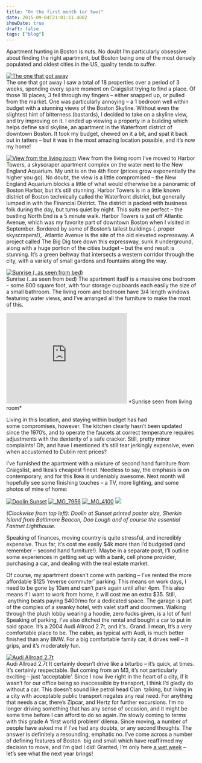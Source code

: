 ```yaml
---
title: "On the first month (or two)"
date: 2015-09-04T21:01:11.400Z
showDate: true
draft: false
tags: ["blog"]
---
```



Apartment hunting in Boston is nuts. No doubt I’m particularly obsessive about finding the right apartment, but Boston being one of the most densely populated and oldest cities in the US, quality tends to suffer.

<span class="wp-caption alignright" id="attachment_344" style="width: 160px">[![The one that got away](http://res.cloudinary.com/cianclarke/image/upload/c_crop,h_480,w_480,x_80,y_0/h_150,w_150/v1382804111/fellthrough_roh1tb.jpg)](http://res.cloudinary.com/cianclarke/image/upload/v1382804111/fellthrough_roh1tb.jpg)  
The one that got away
</span>
I saw a total of 18 properties over a period of 3 weeks, spending every spare moment on Craigslist trying to find a place. Of those 18 places, 3 fell through my fingers – either snapped up, or pulled from the market. One was particularly annoying – a 1 bedroom well within budget with a stunning views of the Boston Skyline. Without even the slightest hint of bitterness (bastards), I decided to take on a skyline view, and try improving on it. I ended up viewing a property in a building which helps define said skyline, an apartment in the Waterfront district of downtown Boston. It took my budget, chewed on it a bit, and spat it back out in tatters – but it was in the most amazing location possible, and it’s now my home!

<span class="wp-caption alignleft" id="attachment_335" style="width: 235px">[![View from the living room](http://res.cloudinary.com/cianclarke/image/upload/h_300,w_225/v1382804119/view2_mp1yw4.jpg)](http://res.cloudinary.com/cianclarke/image/upload/v1382804119/view2_mp1yw4.jpg)
View from the living room
</span>
I’ve moved to Harbor Towers, a skyscraper apartment complex on the water next to the New England Aquarium. My unit is on the 4th floor (prices grow exponentially the higher you go). No doubt, the view is a little compromised – the New England Aquarium blocks a little of what would otherwise be a panoramic of Boston Harbor, but it’s still stunning. Harbor Towers is in a little known district of Boston technically called the Waterfront district, but generally lumped in with the Financial District. The district is packed with business folk during the day, but turns quiet by night. This suits me perfect – the bustling North End is a 5 minute walk. Harbor Towers is just off Atlantic Avenue, which was my favorite part of downtown Boston when I visited in September. Bordered by some of Boston’s tallest buildings (..proper skyscrapers!),  Atlantic Avenue is the site of the old elevated expressway. A project called The Big Dig tore down this expressway, sunk it underground, along with a huge portion of the cities budget – but the end result is stunning. It’s a green beltway that intersects a western corridor through the city, with a variety of small gardens and fountains along the way.

<span class="wp-caption alignright" id="attachment_336" style="width: 235px">[![Sunrise (..as seen from bed)](http://res.cloudinary.com/cianclarke/image/upload/h_300,w_225/v1382804118/sunrise_gxar6k.jpg)](http://res.cloudinary.com/cianclarke/image/upload/v1382804118/sunrise_gxar6k.jpg)  
Sunrise (..as seen from bed)
</span>
The apartment itself is a massive one bedroom – some 800 square foot, with four storage cupboards each easily the size of a small bathroom. The living room and bedroom have 3/4 length windows featuring water views, and I’ve arranged all the furniture to make the most of this.

<iframe allowfullscreen="" frameborder="0" height="240" src="http://www.youtube.com/embed/GiLkT8ijAsY?rel=0" width="320"></iframe>  
*Sunrise seen from living room*

Living in this location, and staying within budget has had some compromises, however. The kitchen clearly hasn’t been updated since the 1970’s, and to operate the faucets at correct temperature requires adjustments with the dexterity of a safe cracker. Still, pretty minor complaints! Oh, and have I mentioned it’s still tear jerkingly expensive, even when accustomed to Dublin rent prices?

I’ve furnished the apartment with a mixture of second hand furniture from Craigslist, and Ikea’s cheapest finest. Needless to say, the emphasis is on contemporary, and for this Ikea is undeniably awesome. Next month will hopefully see some finishing touches – a TV, more lighting, and some photos of mine of home:

[![Doolin Sunset](http://res.cloudinary.com/cianclarke/image/upload/h_203,w_300/v1382804114/MG_5747e_bqiiqp.jpg)](http://res.cloudinary.com/cianclarke/image/upload/v1382804114/MG_5747e_bqiiqp.jpg) [![_MG_7956](http://res.cloudinary.com/cianclarke/image/upload/h_300,w_199/v1382804115/MG_7956_nybwhs.jpg)](http://res.cloudinary.com/cianclarke/image/upload/v1382804115/MG_7956_nybwhs.jpg) [![_MG_4100](http://res.cloudinary.com/cianclarke/image/upload/h_199,w_300/v1382804112/MG_4100_hbyv73.jpg)](http://res.cloudinary.com/cianclarke/image/upload/v1382804112/MG_4100_hbyv73.jpg) [![](http://res.cloudinary.com/cianclarke/image/upload/c_crop,h_593,w_593,x_103,y_0/h_150,w_150/v1382804116/fastnet2_wnrujw.jpg)](http://res.cloudinary.com/cianclarke/image/upload/v1382804116/fastnet2_wnrujw.jpg)

*(Clockwise from top left): Doolin at Sunset printed poster size, Sherkin Island from Baltimore Beacon, Doo Lough and of course the essential Fastnet Lighthouse.*

Speaking of finances, moving country is quite stressful, and incredibly expensive. Thus far, it’s cost me easily $4k more than I’d budgeted (and remember – second hand furniture!). Maybe in a separate post, I’ll outline some experiences in getting set up with a bank, cell phone provider, purchasing a car, and dealing with the real estate market.

Of course, my apartment doesn’t come with parking – I’ve rented the more affordable $125 ‘reverse commuter’ parking. This means on work days, I need to be gone by 10am and can’t park again until after 4pm. This also means if I want to work from home, it will cost me an extra $35. Still,  anything beats paying $400/mo for a dedicated space. The garage is part of the complex of a swanky hotel, with valet staff and doormen. Walking through the plush lobby wearing a hoodie, zero fucks given, is a lot of fun! Speaking of parking, I’ve also ditched the rental and bought a car to put in said space. It’s a 2004 Audi Allroad 2.7t, and it’s.. Grand. I mean, It’s a very comfortable place to be. The cabin, as typical with Audi, is much better finished than any BMW. For a big comfortable family car, it drives well – it grips, and it’s moderately fun.

<span class="wp-caption alignright" id="attachment_334" style="width: 310px">[![Audi Allroad 2.7t](http://res.cloudinary.com/cianclarke/image/upload/h_300,w_300/v1382804121/allroad_bnrzbz.jpg)](http://res.cloudinary.com/cianclarke/image/upload/v1382804121/allroad_bnrzbz.jpg)  
Audi Allroad 2.7t
</span>
It certainly doesn’t drive like a biturbo – it’s quick, at times. It’s certainly respectable. But coming from an M3, it’s not particularly exciting – just ‘acceptable’. Since I now live right in the heart of a city, if it wasn’t for our office being so inaccessible by transport, I think I’d gladly do without a car. This doesn’t sound like petrol head Cian  talking, but living in a city with acceptable public transport negates any real need. For anything that needs a car, there’s Zipcar, and Hertz for further excursions. I’m no longer driving something that has any sense of occasion, and it might be some time before I can afford to do so again. I’m slowly coming to terms with this grade A ‘first world problem’ dilema. Since moving, a number of people have asked me if I’ve had any doubts, or any second thoughts. The answer is definitely a resounding, emphatic no. I’ve come across a number of defining features of Boston  big and small which have reaffirmed my decision to move, and I’m glad I did! Granted, I’m only here <abbr title="Not very long -  see: Shit Irish People Say 101">a wet week</abbr> – let’s see what the next year brings!



